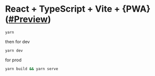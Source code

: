 # React + TypeScript + Vite + {PWA} ([#Preview](https://kamaeff.github.io/start-react-pack/))

```bash
yarn 
```
then for dev
```bash
yarn dev
```
for prod
```bash
yarn build && yarn serve
```
